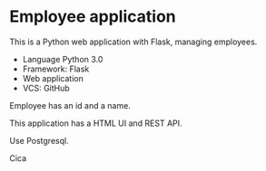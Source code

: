 # Employee application

This is a Python web application with Flask, managing employees.

* Language Python 3.0
* Framework: Flask
* Web application 
* VCS: GitHub

Employee has an id and a name.

This application has a HTML UI and REST API.

Use Postgresql.

Cica
